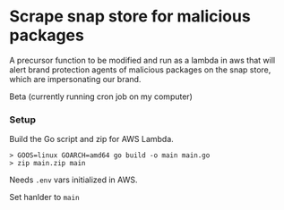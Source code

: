 # Scrape snap store for malicious packages

A precursor function to be modified and run as a lambda in aws that will alert brand protection agents of malicious packages on the snap store, which are impersonating our brand. 

Beta (currently running cron job on my computer)

### Setup

Build the Go script and zip for AWS Lambda.
```
> GOOS=linux GOARCH=amd64 go build -o main main.go
> zip main.zip main
```

Needs `.env` vars initialized in AWS. 

Set hanlder to `main`